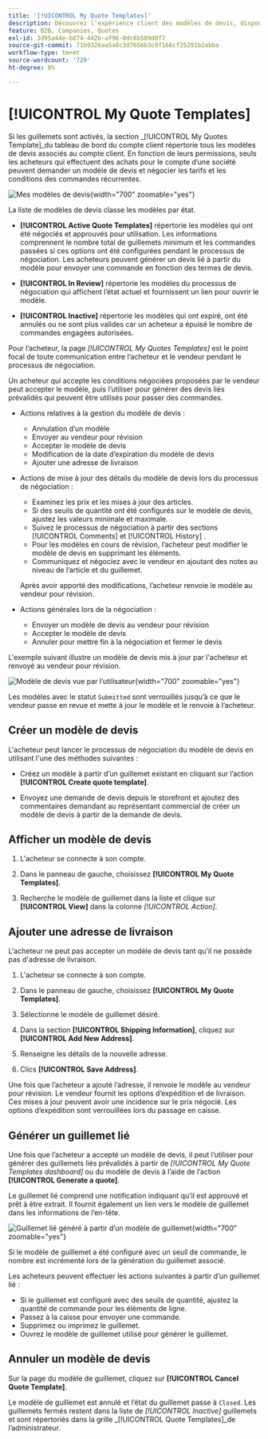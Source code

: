 ```yaml
---
title: '[!UICONTROL My Quote Templates]'
description: Découvrez l’expérience client des modèles de devis, disponible dans le tableau de bord du compte de storefront.
feature: B2B, Companies, Quotes
exl-id: 3d95a44e-b874-442b-af96-0dc6b589d0f7
source-git-commit: 71b9326aa5a8c3d7656b3c0f166cf25291b2abba
workflow-type: tm+mt
source-wordcount: '729'
ht-degree: 0%

---
```


# [!UICONTROL My Quote Templates]

Si les guillemets sont activés, la section _[!UICONTROL My Quotes Template]_du tableau de bord du compte client répertorie tous les modèles de devis associés au compte client. En fonction de leurs permissions, seuls les acheteurs qui effectuent des achats pour le compte d’une société peuvent demander un modèle de devis et négocier les tarifs et les conditions des commandes récurrentes.

![Mes modèles de devis](./assets/account-dashboard-quote-templates-list.png){width="700" zoomable="yes"}

La liste de modèles de devis classe les modèles par état.

- **[!UICONTROL Active Quote Templates]** répertorie les modèles qui ont été négociés et approuvés pour utilisation. Les informations comprennent le nombre total de guillemets minimum et les commandes passées si ces options ont été configurées pendant le processus de négociation. Les acheteurs peuvent générer un devis lié à partir du modèle pour envoyer une commande en fonction des termes de devis.

- **[!UICONTROL In Review]** répertorie les modèles du processus de négociation qui affichent l’état actuel et fournissent un lien pour ouvrir le modèle.

- **[!UICONTROL Inactive]** répertorie les modèles qui ont expiré, ont été annulés ou ne sont plus valides car un acheteur a épuisé le nombre de commandes engagées autorisées.

Pour l’acheteur, la page *[!UICONTROL My Quotes Templates]* est le point focal de toute communication entre l’acheteur et le vendeur pendant le processus de négociation.

Un acheteur qui accepte les conditions négociées proposées par le vendeur peut accepter le modèle, puis l’utiliser pour générer des devis liés prévalidés qui peuvent être utilisés pour passer des commandes.

- Actions relatives à la gestion du modèle de devis :

   - Annulation d’un modèle
   - Envoyer au vendeur pour révision
   - Accepter le modèle de devis
   - Modification de la date d’expiration du modèle de devis
   - Ajouter une adresse de livraison

- Actions de mise à jour des détails du modèle de devis lors du processus de négociation :

   - Examinez les prix et les mises à jour des articles.
   - Si des seuils de quantité ont été configurés sur le modèle de devis, ajustez les valeurs minimale et maximale.
   - Suivez le processus de négociation à partir des sections [!UICONTROL Comments] et [!UICONTROL History] .
   - Pour les modèles en cours de révision, l’acheteur peut modifier le modèle de devis en supprimant les éléments.
   - Communiquez et négociez avec le vendeur en ajoutant des notes au niveau de l’article et du guillemet.

  Après avoir apporté des modifications, l’acheteur renvoie le modèle au vendeur pour révision.

- Actions générales lors de la négociation :

   - Envoyer un modèle de devis au vendeur pour révision
   - Accepter le modèle de devis
   - Annuler pour mettre fin à la négociation et fermer le devis

L&#39;exemple suivant illustre un modèle de devis mis à jour par l&#39;acheteur et renvoyé au vendeur pour révision.

![Modèle de devis vue par l’utilisateur](./assets/account-dashboard-my-quote-template-detailed.png){width="700" zoomable="yes"}

Les modèles avec le statut `Submitted` sont verrouillés jusqu’à ce que le vendeur passe en revue et mette à jour le modèle et le renvoie à l’acheteur.

## Créer un modèle de devis

L&#39;acheteur peut lancer le processus de négociation du modèle de devis en utilisant l&#39;une des méthodes suivantes :

- Créez un modèle à partir d’un guillemet existant en cliquant sur l’action **[!UICONTROL Create quote template]**.

- Envoyez une demande de devis depuis le storefront et ajoutez des commentaires demandant au représentant commercial de créer un modèle de devis à partir de la demande de devis.

## Afficher un modèle de devis

1. L&#39;acheteur se connecte à son compte.

1. Dans le panneau de gauche, choisissez **[!UICONTROL My Quote Templates]**.

1. Recherche le modèle de guillemet dans la liste et clique sur **[!UICONTROL View]** dans la colonne _[!UICONTROL Action]_.

## Ajouter une adresse de livraison

L&#39;acheteur ne peut pas accepter un modèle de devis tant qu&#39;il ne possède pas d&#39;adresse de livraison.

1. L&#39;acheteur se connecte à son compte.

1. Dans le panneau de gauche, choisissez **[!UICONTROL My Quote Templates]**.

1. Sélectionne le modèle de guillemet désiré.

1. Dans la section **[!UICONTROL Shipping Information]**, cliquez sur **[!UICONTROL Add New Address]**.

1. Renseigne les détails de la nouvelle adresse.

1. Clics **[!UICONTROL Save Address]**.

Une fois que l’acheteur a ajouté l’adresse, il renvoie le modèle au vendeur pour révision. Le vendeur fournit les options d’expédition et de livraison. Ces mises à jour peuvent avoir une incidence sur le prix négocié. Les options d’expédition sont verrouillées lors du passage en caisse.

## Générer un guillemet lié

Une fois que l’acheteur a accepté un modèle de devis, il peut l’utiliser pour générer des guillemets liés prévalidés à partir de *[!UICONTROL My Quote Templates dashboard]* ou du modèle de devis à l’aide de l’action **[!UICONTROL Generate a quote]**.

Le guillemet lié comprend une notification indiquant qu’il est approuvé et prêt à être extrait. Il fournit également un lien vers le modèle de guillemet dans les informations de l’en-tête.

![Guillemet lié généré à partir d’un modèle de guillemet](./assets/quote-templates-linked-quote.png){width="700" zoomable="yes"}

Si le modèle de guillemet a été configuré avec un seuil de commande, le nombre est incrémenté lors de la génération du guillemet associé.

Les acheteurs peuvent effectuer les actions suivantes à partir d’un guillemet lié :

- Si le guillemet est configuré avec des seuils de quantité, ajustez la quantité de commande pour les éléments de ligne.
- Passez à la caisse pour envoyer une commande.
- Supprimez ou imprimez le guillemet.
- Ouvrez le modèle de guillemet utilisé pour générer le guillemet.

## Annuler un modèle de devis

Sur la page du modèle de guillemet, cliquez sur **[!UICONTROL Cancel Quote Template]**.

Le modèle de guillemet est annulé et l’état du guillemet passe à `Closed`. Les guillemets fermés restent dans la liste de *[!UICONTROL Inactive]* guillemets et sont répertoriés dans la grille _[!UICONTROL Quote Templates]_de l’administrateur.
